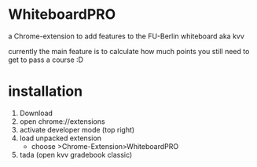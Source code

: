 # WhiteboardPRO
a Chrome-extension to add features to the FU-Berlin whiteboard aka kvv

currently the main feature is to calculate how much points you still need to get to pass a course :D

# installation

1. Download
2. open chrome://extensions
3. activate developer mode (top right)
4. load unpacked extension
    - choose >Chrome-Extension>WhiteboardPRO 
5. tada (open kvv gradebook classic)
